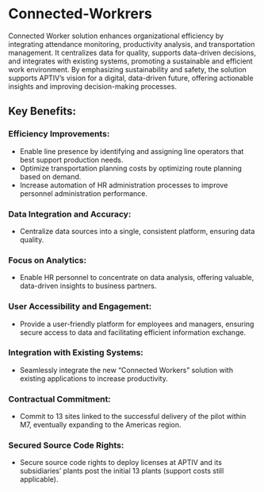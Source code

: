 # Connected-Workrers
Connected Worker solution enhances organizational efficiency by integrating attendance monitoring, productivity analysis, and transportation management. It centralizes data for quality, supports data-driven decisions, and integrates with existing systems, promoting a sustainable and efficient work environment. By emphasizing sustainability and safety, the solution supports APTIV’s vision for a digital, data-driven future, offering actionable insights and improving decision-making processes.
## Key Benefits:
###	Efficiency Improvements:
-	Enable line presence by identifying and assigning line operators that best support production needs.
-	Optimize transportation planning costs by optimizing route planning based on demand.
-	Increase automation of HR administration processes to improve personnel administration performance.
###	Data Integration and Accuracy:
-	Centralize data sources into a single, consistent platform, ensuring data quality.
###	Focus on Analytics:
-	Enable HR personnel to concentrate on data analysis, offering valuable, data-driven insights to business partners.
###	User Accessibility and Engagement:
-	Provide a user-friendly platform for employees and managers, ensuring secure access to data and facilitating efficient information exchange.
###	Integration with Existing Systems:
-	Seamlessly integrate the new “Connected Workers” solution with existing applications to increase productivity.
###	Contractual Commitment:
-	Commit to 13 sites linked to the successful delivery of the pilot within M7, eventually expanding to the Americas region.
###	Secured Source Code Rights:
-	Secure source code rights to deploy licenses at APTIV and its subsidiaries’ plants post the initial 13 plants (support costs still applicable).

